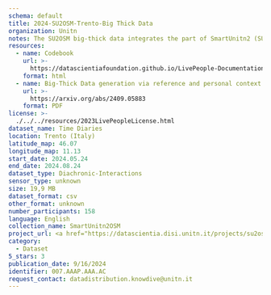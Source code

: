 ```yaml
---
schema: default
title: 2024-SU2OSM-Trento-Big Thick Data
organization: Unitn
notes: The SU2OSM big-thick data integrates the part of SmartUnitn2 (SU2) dataset with the OpenStreetMap (OSM) dataset from Geofabrik. The SU2 dataset contains the personal big-thick data of 158 university students over a period of four weeks, which generating a sequence of personal contexts. We extracted the massive real-world places in Trentino region from OSM dataset, building provides the Reference Context. The generated SU2OSM big-thick data totally represents 104,414 personal contexts of 158 university students, a reference context which contains 147 Trentino places, where 1955 personal contexts are unified in the reference context. We updated the SU2OSM data by adding fake years for dates to facilitate ease of use. Part of the SU2OSM data has been assigned new and more reasonable datatypes. 
resources: 
  - name: Codebook
    url: >-
      https://datascientiafoundation.github.io/LivePeople-Documentation/codebooks/2024-OSM-Trento-timediaries.html
    format: html
  - name: Big-Thick Data generation via reference and personal context unification
    url: >-
      https://arxiv.org/abs/2409.05883
    format: PDF
license: >-
  ./../../resources/2023LivePeopleLicense.html
dataset_name: Time Diaries 
location: Trento (Italy)
latitude_map: 46.07
longitude_map: 11.13
start_date: 2024.05.24
end_date: 2024.08.24
dataset_type: Diachronic-Interactions
sensor_type: unknown
size: 19,9 MB
dataset_format: csv
other_format: unknown
number_participants: 158
language: English
collection_name: SmartUnitn2OSM
project_url: <a href="https://datascientia.disi.unitn.it/projects/su2osm/">https://datascientia.disi.unitn.it/projects/su2osm/</a>
category:
  - Dataset
5_stars: 3
publication_date: 9/16/2024
identifier: 007.AAAP.AAA.AC
request_contact: datadistribution.knowdive@unitn.it
---
```

